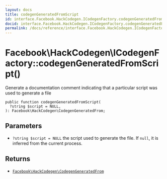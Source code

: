 ```yaml
---
layout: docs
title: codegenGeneratedFromScript
id: interface.Facebook.HackCodegen.ICodegenFactory.codegenGeneratedFromScript
docid: interface.Facebook.HackCodegen.ICodegenFactory.codegenGeneratedFromScript
permalink: /docs/reference/interface.Facebook.HackCodegen.ICodegenFactory.codegenGeneratedFromScript.md
---
```

# Facebook\\HackCodegen\\ICodegenFactory::codegenGeneratedFromScript()




Generate a documentation comment indicating that a particular script was
used to generate a file




``` Hack
public function codegenGeneratedFromScript(
  ?string $script = NULL,
): Facebook\HackCodegen\CodegenGeneratedFrom;
```




## Parameters




* ` ?string $script = NULL ` the script used to generate the file. If `` null ``, it is
  inferred from the current process.




## Returns




- [` Facebook\HackCodegen\CodegenGeneratedFrom `](<class.Facebook.HackCodegen.CodegenGeneratedFrom.md>)